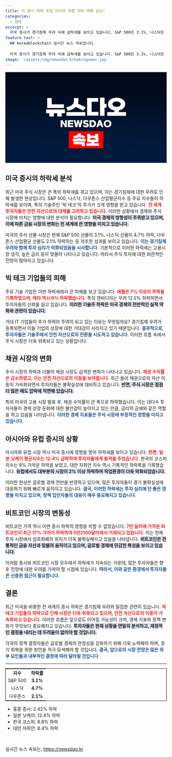 ```yaml
---
title: 미 증시 하락 조짐 아시아 유럽 이어 대폭 감소!
categories:
  - 경제
excerpt: >
  미국 증시가 경기침체 우려 속에 급락세를 보이고 있습니다. S&P 500은 3.1%, 나스닥은 4.7% 하락하며 애플과 엔비디아 등 빅테크 주가가 치명적인 손실을 기록했습니다. 아시아와 유럽 증시 또한 하락세를 이어가고 있어, 글로벌 투자자들의 불안감이 커지고 있습니다.
feature_text: >
  ## koreablockchain 실시간 뉴스 속보입니다.

  미국 증시가 경기침체 우려 속에 급락세를 보이고 있습니다. S&P 500은 3.1%, 나스닥은 4.7% 하락하며 애플과 엔비디아 등 빅테크 주가가 치명적인 손실을 기록했습니다. 아시아와 유럽 증시 또한 하락세를 이어가고 있어, 글로벌 투자자들의 불안감이 커지고 있습니다.
image: '/assets/img/newsdao_breakingnews.jpg'
---
```


<p><img src="/assets/img/newsdao_breakingnews.jpg" alt="koreablockchain 속보" /></p>

<h2 data-ke-size="size26">미국 증시의 하락세 분석</h2>

<p data-ke-size="size16">최근 미국 주식 시장은 큰 폭의 하락세를 겪고 있으며, 이는 경기침체에 대한 우려로 인해 발생한 현상입니다. S&P 500, 나스닥, 다우존스 산업평균지수 등 주요 지수들이 하락세를 보이며, 특히 기술주인 '빅 테크'의 주가가 크게 영향을 받고 있습니다. <b><span style="color: #ee2323;">전 세계 투자자들은 안전 자산으로의 대체를 고려하고 있습니다.</span></b> 이러한 상황에서 경제와 주식 시장에 미치는 영향에 대한 분석이 필요합니다. <b><span style="background-color: #21538527;">미국 경제의 방향성이 주목받고 있으며, 이에 따른 금융 시장의 변화는 전 세계에 큰 영향을 미치고 있습니다.</span></b></p>

<p data-ke-size="size16">미국의 주식 선물 시장은 현재 S&P 500 선물이 3.1%, 나스닥 선물이 4.7% 하락, 다우존스 산업평균 선물도 2.1% 하락하는 등 저조한 성과를 보이고 있습니다. <b><span style="color: #1a5490;">이는 경기침체 우려와 함께 투자 심리가 악화되었음을 시사합니다.</span></b> 기본적으로 이러한 하락세는 고용시장 냉각, 높은 금리 등이 맞물려 나타나고 있습니다. 따라서 주식 투자에 대한 비관적인 전망이 많아지고 있습니다.</p>

<h2 data-ke-size="size26">빅 테크 기업들의 피해</h2>

<p data-ke-size="size16">주요 기술 기업은 이번 하락세에서 큰 피해를 보고 있습니다.
    <b><span style="color: #ee2323;">애플은 7% 이상의 하락을 기록하였으며, 메타 역시 6% 하락했습니다.</span></b> 특히 엔비디아는 무려 12.5% 하락하면서 투자자들의 신뢰를 잃고 있습니다. <b><span style="background-color: #21538527;">이러한 기술주 하락은 미국 경제의 전반적인 실적 약화와 관련이 있습니다.</span></b> </p>

<p data-ke-size="size16">거대 IT 기업들이 주가 하락의 주역이 되고 있는 이유는 무엇일까요? 경기침체 우려가 증폭되면서 이들 기업의 성장에 대한 기대감이 사라지고 있기 때문입니다. <b><span style="color: #1a5490;">결과적으로, 투자자들은 기술주에서 안전 자산으로의 전환을 시도하고 있습니다.</span></b> 이러한 흐름 속에서 주식 시장은 더욱 위축되고 있는 상황입니다.</p>

<h2 data-ke-size="size26">채권 시장의 변화</h2>

<p data-ke-size="size16">주식 시장의 하락과 더불어 채권 시장도 급격한 변화가 나타나고 있습니다.
    <b><span style="color: #ee2323;">채권 수익률은 감소하였고, 이는 안전 자산으로의 이동을 보여줍니다.</span></b> 최근 들어 채권으로의 자산 이동이 가속화되면서 투자자들은 불확실성에 대비하고 있습니다. <b><span style="background-color: #21538527;">반면, 주식 시장은 점점 더 많은 매도 압박에 직면해 있습니다.</span></b> </p>

<p data-ke-size="size16">특히 미국의 고용 시장 발표 후, 채권 수익률이 큰 폭으로 하락했습니다. 이는 대다수 투자자들이 경제 성장 둔화에 대한 불안감이 높아지고 있는 만큼, 금리의 금쇄와 같은 역할을 하고 있음을 나타냅니다. <b><span style="color: #1a5490;">이러한 경제 지표들은 주식 시장에 부정적인 영향을 미치고 있습니다.</span></b> </p>

<h2 data-ke-size="size26">아시아와 유럽 증시의 상황</h2>

<p data-ke-size="size16">아시아와 유럽 시장 역시 미국 증시에 영향을 받아 하락세를 보이고 있습니다.
    <b><span style="color: #ee2323;">한편, 일본 닛케이 평균지수는 12.4% 급락하며 투자자들에게 충격을 주었습니다.</span></b> 한국의 코스피 지수는 9% 가까운 하락을 보였고, 대만 자취안 지수 역시 기록적인 하락폭을 기록했습니다. <b><span style="background-color: #21538527;">유럽에서도 대부분의 시장이 2% 이상 하락하며 작업환경이 더욱 악화되었습니다.</span></b> </p>

<p data-ke-size="size16">이러한 현상은 글로벌 경제 전반을 반영하고 있으며, 많은 투자자들이 경기 불확실성에 대응하기 위해 빠르게 움직이고 있습니다. <b><span style="color: #1a5490;">결국, 이러한 하락세는 투자 심리에 안 좋은 영향을 미치고 있으며, 정책 입안자들의 대응이 매우 중요해지고 있습니다.</span></b> </p>

<h2 data-ke-size="size26">비트코인 시장의 변동성</h2>

<p data-ke-size="size16">비트코인 가격 역시 이번 증시 하락의 영향을 피할 수 없었습니다.
    <b><span style="color: #ee2323;">7만 달러에 가까운 비트코인이 최근 17% 가까이 하락하여 5만2100달러에서 거래되고 있습니다.</span></b> 이는 전체 투자 시장에서 암호화폐의 위치가 더욱 불확실해지고 있음을 나타냅니다. <b><span style="background-color: #21538527;">비트코인은 전통적인 금융 자산과 맞물려 움직이고 있으며, 글로벌 경제에 민감한 특성을 보이고 있습니다.</span></b> </p>

<p data-ke-size="size16">이처럼 증시와 비트코인 시장 모두에서 하락세가 지속되는 가운데, 많은 투자자들은 향후 전망에 대한 우려를 가져야 할 시점에 있습니다. <b><span style="color: #1a5490;">따라서, 이와 같은 환경에서 투자자들은 신중한 접근이 필요합니다.</span></b> </p>

<h2 data-ke-size="size26">결론</h2>

<p data-ke-size="size16">최근 미국을 비롯한 전 세계의 증시 하락은 경기침체 우려와 밀접한 관련이 있습니다.
    <b><span style="color: #ee2323;">빅테크 기업들의 하락으로 인해 시장은 더욱 위축되고 있으며, 안전 자산으로의 이동이 가속화되고 있습니다.</span></b> 이러한 흐름은 앞으로도 이어질 가능성이 크며, 경제 지표와 정책 변화가 무엇보다 중요해지고 있습니다. <b><span style="background-color: #21538527;">투자자들은 현재 상황을 면밀히 분석하고, 재정적인 결정을 내리는 데 두려움이 없어야 할 것입니다.</span></b> </p>

<p data-ke-size="size16">각국의 정책 결정자들은 글로벌 경제의 안정성을 강화하기 위해 더욱 노력해야 하며, 경기 회복을 위한 방안을 적극 모색해야 할 것입니다. <b><span style="color: #1a5490;">결국, 앞으로의 시장 전망은 많은 외부 요인들과 내부적인 결정에 따라 달라질 것입니다.</span></b> </p>

<hr>

<table style="border-collapse: collapse; border: 1px solid #000;">
<tr>
<td style="text-align: center; height: 17px;"><b>지수</b></td>
<td style="text-align: center; height: 17px;"><b>하락률</b></td>
</tr>
<tr>
<td style="text-align: center; height: 17px;">S&P 500</td>
<td style="text-align: center; height: 17px;"><b>3.1%</b></td>
</tr>
<tr>
<td style="text-align: center; height: 17px;">나스닥</td>
<td style="text-align: center; height: 17px;"><b>4.7%</b></td>
</tr>
<tr>
<td style="text-align: center; height: 17px;">다우존스</td>
<td style="text-align: center; height: 17px;"><b>2.1%</b></td>
</tr>
</table>

<ul>
<li>홍콩 증시: 2.42% 하락</li>
<li>일본 닛케이: 12.4% 하락</li>
<li>한국 코스피: 8.8% 하락</li>
<li>대만 자취안: 8.4% 하락</li>
</ul>

<p data-ke-size="size16">&nbsp;</p>
실시간 뉴스 속보는, <a href="https://newsdao.kr" rel="dofollow">https://newsdao.kr</a>


